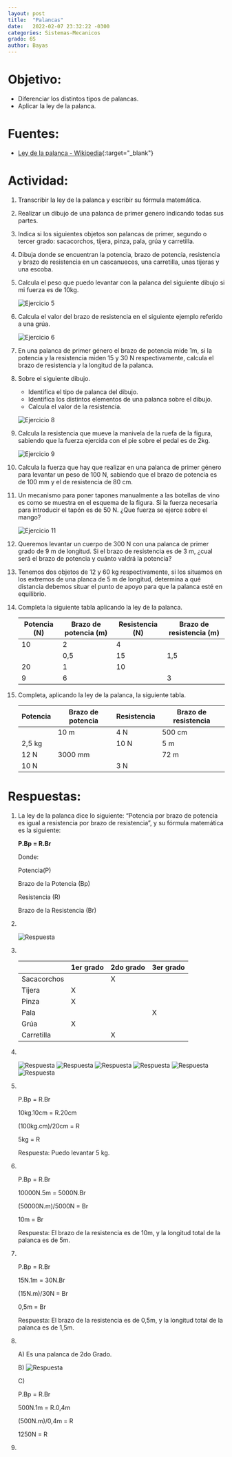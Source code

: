 ```yaml
---
layout: post
title:  "Palancas"
date:   2022-02-07 23:32:22 -0300
categories: Sistemas-Mecanicos
grado: 6S
author: Bayas
---
```

# Objetivo:

- Diferenciar los distintos tipos de palancas.
- Aplicar la ley de la palanca.

# Fuentes:

- [Ley de la palanca - Wikipedia](https://es.wikipedia.org/wiki/Palanca#Ley_de_la_palanca){:target="_blank"}

# Actividad:

1. Transcribir la ley de la palanca y escribir su fórmula matemática.

2. Realizar un dibujo de una palanca de primer genero indicando todas sus partes.

3. Indica si los siguientes objetos son palancas de primer, segundo o tercer grado: sacacorchos, tijera, pinza, pala, grúa y carretilla.

4. Dibuja donde se encuentran la potencia, brazo de potencia, resistencia y brazo de resistencia en un cascanueces, una carretilla, unas tijeras y una escoba.

5. Calcula el peso que puedo levantar con la palanca del siguiente dibujo si mi fuerza es de 10kg.

    ![Ejercicio 5](https://bayaspirina.github.io/Bayas/assets/palancas-file-1.png)

6. Calcula el valor del brazo de resistencia en el siguiente ejemplo referido a una grúa.

    ![Ejercicio 6](https://bayaspirina.github.io/Bayas/assets/palancas-file-2.png)

7. En una palanca de primer género el brazo de potencia mide 1m, si la potencia y la resistencia miden 15 y 30 N respectivamente, calcula el brazo de resistencia y la longitud de la palanca.

8. Sobre el siguiente dibujo.
    - Identifica el tipo de palanca del dibujo.
    - Identifica los distintos elementos de una palanca sobre el dibujo.
    - Calcula el valor de la resistencia.

    ![Ejercicio 8](https://bayaspirina.github.io/Bayas/assets/palancas-file-3.png)

9. Calcula la resistencia que mueve la manivela de la ruefa de la figura, sabiendo que la fuerza ejercida con el pie sobre el pedal es de 2kg.

    ![Ejercicio 9](https://bayaspirina.github.io/Bayas/assets/palancas-file-4.png)

10. Calcula la fuerza que hay que realizar en una palanca de primer género para levantar un peso de 100 N, sabiendo que el brazo de potencia es de 100 mm y el de resistencia de 80 cm.

11. Un mecanismo para poner tapones manualmente a las botellas de vino es como se muestra en el esquema de la figura. Si la fuerza necesaria para introducir el tapón es de 50 N. ¿Que fuerza se ejerce sobre el mango?

    ![Ejercicio 11](https://bayaspirina.github.io/Bayas/assets/palancas-file-5.png)

12. Queremos levantar un cuerpo de 300 N con una palanca de primer grado de 9 m de longitud. Si el brazo de resistencia es de 3 m, ¿cual será el brazo de potencia y cuánto valdrá la potencia?

13. Tenemos dos objetos de 12 y 60 kg respectivamente, si los situamos en los extremos de una planca de 5 m de longitud, determina a qué distancia debemos situar el punto de apoyo para que la palanca esté en equilibrio.

14. Completa la siguiente tabla aplicando la ley de la palanca.

    | **Potencia (N)** | **Brazo de potencia (m)** | **Resistencia (N)** | **Brazo de resistencia (m)** |
    |------------------|---------------------------|---------------------|------------------------------|
    | 10               | 2                         | 4                   |                              |
    |                  | 0,5                       | 15                  | 1,5                          |
    | 20               | 1                         | 10                  |                              |
    | 9                | 6                         |                     | 3                            |

15. Completa, aplicando la ley de la palanca, la siguiente tabla.

    | **Potencia** | **Brazo de potencia** | **Resistencia** | **Brazo de resistencia** |
    |--------------|-----------------------|-----------------|--------------------------|
    |              | 10 m                  | 4 N             | 500 cm                   |
    | 2,5 kg       |                       | 10 N            | 5 m                      |
    | 12 N         | 3000 mm               |                 | 72 m                     |
    | 10 N         |                       | 3 N             |                          |


# Respuestas:

1. La ley de la palanca dice lo siguiente: “Potencia por brazo de potencia es igual a resistencia por brazo de resistencia”, y su fórmula matemática es la siguiente:

    **P.Bp = R.Br**

    Donde:

    Potencia(P)

    Brazo de la Potencia (Bp)

    Resistencia (R)

    Brazo de la Resistencia (Br)

2. &nbsp;

    ![Respuesta](https://bayaspirina.github.io/Bayas/assets/palancas-file-6.png)

3. &nbsp;

    |                    |     1er grado    |     2do grado    |     3er grado    |
    |--------------------|------------------|------------------|------------------|
    |     Sacacorchos    |                  |     X            |                  |
    |     Tijera         |     X            |                  |                  |
    |     Pinza          |     X            |                  |                  |
    |     Pala           |                  |                  |     X            |
    |     Grúa           |     X            |                  |                  |
    |     Carretilla     |                  |     X            |                  |

4. &nbsp;

    ![Respuesta](https://bayaspirina.github.io/Bayas/assets/palancas-file-7.png)
    ![Respuesta](https://bayaspirina.github.io/Bayas/assets/palancas-file-8.png)
    ![Respuesta](https://bayaspirina.github.io/Bayas/assets/palancas-file-9.png)
    ![Respuesta](https://bayaspirina.github.io/Bayas/assets/palancas-file-10.png)
    ![Respuesta](https://bayaspirina.github.io/Bayas/assets/palancas-file-11.png)
    ![Respuesta](https://bayaspirina.github.io/Bayas/assets/palancas-file-12.png)

5. &nbsp;

    P.Bp = R.Br

    10kg.10cm = R.20cm

    (100kg.cm)/20cm = R

    5kg = R

    Respuesta: Puedo levantar 5 kg.

6. &nbsp;

    P.Bp = R.Br

    10000N.5m = 5000N.Br

    (50000N.m)/5000N = Br

    10m = Br

    Respuesta: El brazo de la resistencia es de 10m, y la longitud total de la palanca es de 5m.

7. &nbsp;

    P.Bp = R.Br

    15N.1m = 30N.Br

    (15N.m)/30N = Br

    0,5m = Br

    Respuesta: El brazo de la resistencia es de 0,5m, y la longitud total de la palanca es de 1,5m.

8. &nbsp;

    A) Es una palanca de 2do Grado.

    B) ![Respuesta](https://bayaspirina.github.io/Bayas/assets/palancas-file-13.png)

    C)

      P.Bp = R.Br

      500N.1m = R.0,4m

      (500N.m)/0,4m = R

      1250N = R

9. 

